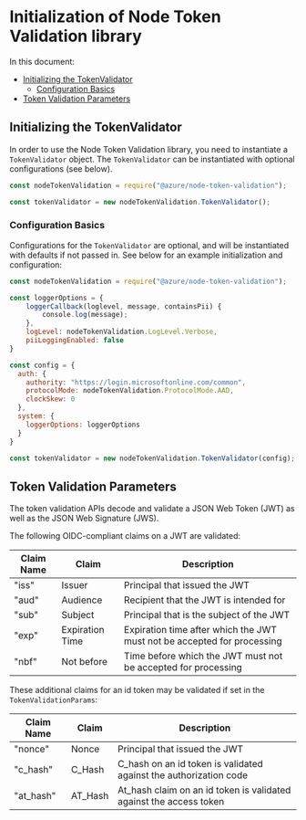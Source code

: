 # Initialization of Node Token Validation library

In this document:
- [Initializing the TokenValidator](#initializing-the-tokenvalidator)
  - [Configuration Basics](#configuration-basics)
- [Token Validation Parameters](#token-validation-parameters)

## Initializing the TokenValidator

In order to use the Node Token Validation library, you need to instantiate a `TokenValidator` object. The `TokenValidator` can be instantiated with optional configurations (see below).

```javascript
const nodeTokenValidation = require("@azure/node-token-validation");

const tokenValidator = new nodeTokenValidation.TokenValidator();
```

### Configuration Basics

Configurations for the `TokenValidator` are optional, and will be instantiated with defaults if not passed in. See below for an example initialization and configuration:

```javascript
const nodeTokenValidation = require("@azure/node-token-validation");

const loggerOptions = {
    loggerCallback(loglevel, message, containsPii) {
        console.log(message);
    },
    logLevel: nodeTokenValidation.LogLevel.Verbose,
    piiLoggingEnabled: false
}

const config = {
  auth: {
    authority: "https://login.microsoftonline.com/common",
    protocolMode: nodeTokenValidation.ProtocolMode.AAD,
    clockSkew: 0
  },
  system: {
    loggerOptions: loggerOptions
  }
}

const tokenValidator = new nodeTokenValidation.TokenValidator(config);
```

## Token Validation Parameters

The token validation APIs decode and validate a JSON Web Token (JWT) as well as the JSON Web Signature (JWS).

The following OIDC-compliant claims on a JWT are validated:

| Claim Name | Claim            | Description |
| -----------| ---------        | ----------- |
| "iss"      | Issuer           | Principal that issued the JWT |
| "aud"      | Audience         | Recipient that the JWT is intended for |
| "sub"      | Subject          | Principal that is the subject of the JWT |
| "exp"      | Expiration Time  | Expiration time after which the JWT must not be accepted for processing |
| "nbf"      | Not before       | Time before which the JWT must not be accepted for processing |

These additional claims for an id token may be validated if set in the `TokenValidationParams`:

| Claim Name | Claim     | Description |
| -----------| --------- | ----------- |
| "nonce"    | Nonce     | Principal that issued the JWT |
| "c_hash"   | C_Hash    | C_hash on an id token is validated against the authorization code  |
| "at_hash"  | AT_Hash   | At_hash claim on an id token is validated against the access token |
